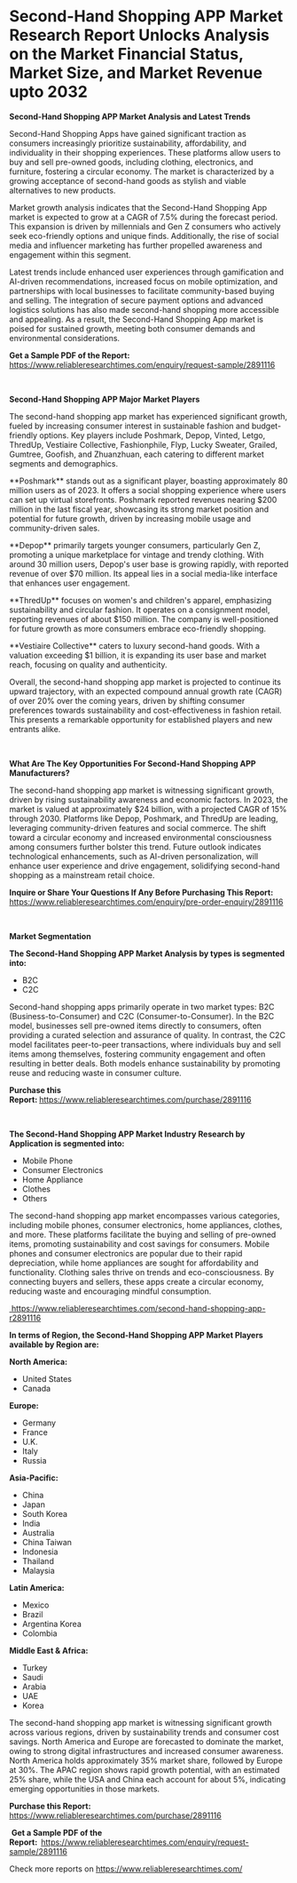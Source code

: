 <p><h1>Second-Hand Shopping APP Market Research Report Unlocks Analysis on the Market Financial Status, Market Size, and Market Revenue upto 2032</h1></p><p><strong>Second-Hand Shopping APP Market Analysis and Latest Trends</strong></p>
<p><p>Second-Hand Shopping Apps have gained significant traction as consumers increasingly prioritize sustainability, affordability, and individuality in their shopping experiences. These platforms allow users to buy and sell pre-owned goods, including clothing, electronics, and furniture, fostering a circular economy. The market is characterized by a growing acceptance of second-hand goods as stylish and viable alternatives to new products. </p><p>Market growth analysis indicates that the Second-Hand Shopping App market is expected to grow at a CAGR of 7.5% during the forecast period. This expansion is driven by millennials and Gen Z consumers who actively seek eco-friendly options and unique finds. Additionally, the rise of social media and influencer marketing has further propelled awareness and engagement within this segment.</p><p>Latest trends include enhanced user experiences through gamification and AI-driven recommendations, increased focus on mobile optimization, and partnerships with local businesses to facilitate community-based buying and selling. The integration of secure payment options and advanced logistics solutions has also made second-hand shopping more accessible and appealing. As a result, the Second-Hand Shopping App market is poised for sustained growth, meeting both consumer demands and environmental considerations.</p></p>
<p><strong>Get a Sample PDF of the Report:&nbsp;</strong> <a href="https://www.reliableresearchtimes.com/enquiry/request-sample/2891116?utm_campaign=3355&utm_medium=2&utm_source=Github&utm_content=ia&utm_term=14032025&utm_id=second-hand-shopping-app">https://www.reliableresearchtimes.com/enquiry/request-sample/2891116</a></p>
<p>&nbsp;</p>
<p><strong>Second-Hand Shopping APP Major Market Players</strong></p>
<p><p>The second-hand shopping app market has experienced significant growth, fueled by increasing consumer interest in sustainable fashion and budget-friendly options. Key players include Poshmark, Depop, Vinted, Letgo, ThredUp, Vestiaire Collective, Fashionphile, Flyp, Lucky Sweater, Grailed, Gumtree, Goofish, and Zhuanzhuan, each catering to different market segments and demographics.</p><p>**Poshmark** stands out as a significant player, boasting approximately 80 million users as of 2023. It offers a social shopping experience where users can set up virtual storefronts. Poshmark reported revenues nearing $200 million in the last fiscal year, showcasing its strong market position and potential for future growth, driven by increasing mobile usage and community-driven sales.</p><p>**Depop** primarily targets younger consumers, particularly Gen Z, promoting a unique marketplace for vintage and trendy clothing. With around 30 million users, Depop's user base is growing rapidly, with reported revenue of over $70 million. Its appeal lies in a social media-like interface that enhances user engagement.</p><p>**ThredUp** focuses on women's and children's apparel, emphasizing sustainability and circular fashion. It operates on a consignment model, reporting revenues of about $150 million. The company is well-positioned for future growth as more consumers embrace eco-friendly shopping.</p><p>**Vestiaire Collective** caters to luxury second-hand goods. With a valuation exceeding $1 billion, it is expanding its user base and market reach, focusing on quality and authenticity. </p><p>Overall, the second-hand shopping app market is projected to continue its upward trajectory, with an expected compound annual growth rate (CAGR) of over 20% over the coming years, driven by shifting consumer preferences towards sustainability and cost-effectiveness in fashion retail. This presents a remarkable opportunity for established players and new entrants alike.</p></p>
<p>&nbsp;</p>
<p><strong>What Are The Key Opportunities For Second-Hand Shopping APP Manufacturers?</strong></p>
<p><p>The second-hand shopping app market is witnessing significant growth, driven by rising sustainability awareness and economic factors. In 2023, the market is valued at approximately $24 billion, with a projected CAGR of 15% through 2030. Platforms like Depop, Poshmark, and ThredUp are leading, leveraging community-driven features and social commerce. The shift toward a circular economy and increased environmental consciousness among consumers further bolster this trend. Future outlook indicates technological enhancements, such as AI-driven personalization, will enhance user experience and drive engagement, solidifying second-hand shopping as a mainstream retail choice.</p></p>
<p><strong>Inquire or Share Your Questions If Any Before Purchasing This Report:</strong> <a href="https://www.reliableresearchtimes.com/enquiry/pre-order-enquiry/2891116?utm_campaign=3355&utm_medium=2&utm_source=Github&utm_content=ia&utm_term=14032025&utm_id=second-hand-shopping-app">https://www.reliableresearchtimes.com/enquiry/pre-order-enquiry/2891116</a></p>
<p>&nbsp;</p>
<p><strong>Market Segmentation</strong></p>
<p><strong>The Second-Hand Shopping APP Market Analysis by types is segmented into:</strong></p>
<p><ul><li>B2C</li><li>C2C</li></ul></p>
<p><p>Second-hand shopping apps primarily operate in two market types: B2C (Business-to-Consumer) and C2C (Consumer-to-Consumer). In the B2C model, businesses sell pre-owned items directly to consumers, often providing a curated selection and assurance of quality. In contrast, the C2C model facilitates peer-to-peer transactions, where individuals buy and sell items among themselves, fostering community engagement and often resulting in better deals. Both models enhance sustainability by promoting reuse and reducing waste in consumer culture.</p></p>
<p><strong>Purchase this Report:&nbsp;</strong><a href="https://www.reliableresearchtimes.com/purchase/2891116?utm_campaign=3355&utm_medium=2&utm_source=Github&utm_content=ia&utm_term=14032025&utm_id=second-hand-shopping-app">https://www.reliableresearchtimes.com/purchase/2891116</a></p>
<p>&nbsp;</p>
<p><strong>The Second-Hand Shopping APP Market Industry Research by Application is segmented into:</strong></p>
<p><ul><li>Mobile Phone</li><li>Consumer Electronics</li><li>Home Appliance</li><li>Clothes</li><li>Others</li></ul></p>
<p><p>The second-hand shopping app market encompasses various categories, including mobile phones, consumer electronics, home appliances, clothes, and more. These platforms facilitate the buying and selling of pre-owned items, promoting sustainability and cost savings for consumers. Mobile phones and consumer electronics are popular due to their rapid depreciation, while home appliances are sought for affordability and functionality. Clothing sales thrive on trends and eco-consciousness. By connecting buyers and sellers, these apps create a circular economy, reducing waste and encouraging mindful consumption.</p></p>
<p><a href="https://www.reliableresearchtimes.com/second-hand-shopping-app-r2891116?utm_campaign=3355&utm_medium=2&utm_source=Github&utm_content=ia&utm_term=14032025&utm_id=second-hand-shopping-app">&nbsp;https://www.reliableresearchtimes.com/second-hand-shopping-app-r2891116</a></p>
<p><strong>In terms of Region, the Second-Hand Shopping APP Market Players available by Region are:</strong></p>
<p>
    <p> <strong> North America: </strong>
        <ul>
            <li>United States</li>
            <li>Canada</li>
        </ul>
        </p> 
    <p> <strong> Europe: </strong>
        <ul>
            <li>Germany</li>
            <li>France</li>
            <li>U.K.</li>
            <li>Italy</li>
            <li>Russia</li>
        </ul>
        </p> 
    <p> <strong> Asia-Pacific: </strong>
        <ul>
            <li>China</li>
            <li>Japan</li>
            <li>South Korea</li>
            <li>India</li>
            <li>Australia</li>
            <li>China Taiwan</li>
            <li>Indonesia</li>
            <li>Thailand</li>
            <li>Malaysia</li>
        </ul>
        </p> 
    <p> <strong> Latin America: </strong>
        <ul>
            <li>Mexico</li>
            <li>Brazil</li>
            <li>Argentina Korea</li>
            <li>Colombia</li>
        </ul>
        </p> 
    <p> <strong> Middle East & Africa: </strong>
        <ul>
            <li>Turkey</li>
            <li>Saudi</li>
            <li>Arabia</li>
            <li>UAE</li>
            <li>Korea</li>
        </ul>
    </p>
    </p>
<p><p>The second-hand shopping app market is witnessing significant growth across various regions, driven by sustainability trends and consumer cost savings. North America and Europe are forecasted to dominate the market, owing to strong digital infrastructures and increased consumer awareness. North America holds approximately 35% market share, followed by Europe at 30%. The APAC region shows rapid growth potential, with an estimated 25% share, while the USA and China each account for about 5%, indicating emerging opportunities in those markets.</p></p>
<p><strong>Purchase this Report: </strong><a href="https://www.reliableresearchtimes.com/purchase/2891116?utm_campaign=3355&utm_medium=2&utm_source=Github&utm_content=ia&utm_term=14032025&utm_id=second-hand-shopping-app">https://www.reliableresearchtimes.com/purchase/2891116</a></p>
<p>&nbsp;<strong>Get a Sample PDF of the Report:&nbsp;&nbsp;</strong><a href="https://www.reliableresearchtimes.com/enquiry/request-sample/2891116?utm_campaign=3355&utm_medium=2&utm_source=Github&utm_content=ia&utm_term=14032025&utm_id=second-hand-shopping-app">https://www.reliableresearchtimes.com/enquiry/request-sample/2891116</a></p>
<p><strong></strong></p>
<p>Check more reports on <a href="https://www.reliableresearchtimes.com/?utm_campaign=3355&utm_medium=2&utm_source=Github&utm_content=ia&utm_term=14032025&utm_id=second-hand-shopping-app">https://www.reliableresearchtimes.com/</a></p>